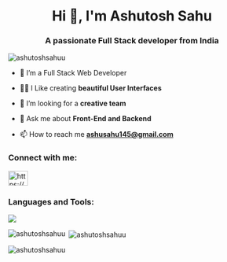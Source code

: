 <h1 align="center">Hi 👋, I'm Ashutosh Sahu</h1>
<h3 align="center">A passionate Full Stack developer from India</h3>

<p align="left"> <img src="https://komarev.com/ghpvc/?username=ashutoshsahuu&label=Profile%20views&color=0e75b6&style=flat" alt="ashutoshsahuu" /> </p>

- 🌱 I’m a Full Stack Web Developer

- 👨‍💻 I Like creating **beautiful User Interfaces**

- 🤝 I’m looking for a **creative team**

- 💬 Ask me about **Front-End and Backend**

- 📫 How to reach me **ashusahu145@gmail.com**

<h3 align="left">Connect with me:</h3>
<p align="left">
<a href="https://www.linkedin.com/in/ashutosh-sahu-bvp/" target="blank"><img align="center" src="https://raw.githubusercontent.com/rahuldkjain/github-profile-readme-generator/master/src/images/icons/Social/linked-in-alt.svg" alt="https://www.linkedin.com/in/ashutosh-sahu-bvp/" height="30" width="40" /></a>
</p>

<h3 align="left">Languages and Tools:</h3>
<p align="left">
  <a href="https://skillicons.dev">
    <img src="https://skillicons.dev/icons?i=cpp,js,python,html,css,bootstrap,npm,react,nodejs,express,mysql,mongo,vite,vscode,git,github,materialui,netlify,postman,redux,replit,sass,stackoverflow,tailwind,ts," />
  </a>
</p>

<p><img align="left" src="https://github-readme-stats.vercel.app/api/top-langs?username=ashutoshsahuu&show_icons=true&locale=en&layout=compact" alt="ashutoshsahuu" /></p>

<p>&nbsp;<img align="center" src="https://github-readme-stats.vercel.app/api?username=ashutoshsahuu&show_icons=true&locale=en" alt="ashutoshsahuu" /></p>

<p><img align="center" src="https://github-readme-streak-stats.herokuapp.com/?user=ashutoshsahuu&" alt="ashutoshsahuu" /></p>

